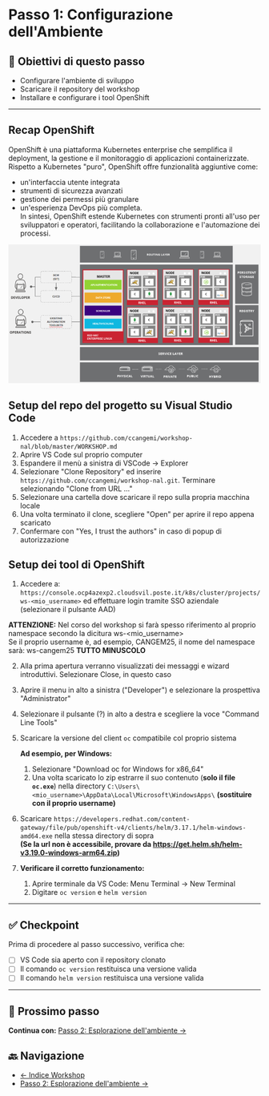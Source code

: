 # Passo 1: Configurazione dell'Ambiente

## 🎯 Obiettivi di questo passo

- Configurare l'ambiente di sviluppo
- Scaricare il repository del workshop
- Installare e configurare i tool OpenShift

---

## Recap OpenShift

OpenShift è una piattaforma Kubernetes enterprise che semplifica il deployment, la gestione e il monitoraggio di applicazioni containerizzate.  
Rispetto a Kubernetes "puro", OpenShift offre funzionalità aggiuntive come:
-  un'interfaccia utente integrata
- strumenti di sicurezza avanzati
- gestione dei permessi più granulare
- un'esperienza DevOps più completa.   
In sintesi, OpenShift estende Kubernetes con strumenti pronti all'uso per sviluppatori e operatori, facilitando la collaborazione e l'automazione dei processi.

![Architettura ambiente comune OpenShift](../imgs/common-environment-ocp-architecture.png)

## Setup del repo del progetto su Visual Studio Code

1. Accedere a `https://github.com/ccangemi/workshop-nal/blob/master/WORKSHOP.md`
2. Aprire VS Code sul proprio computer
3. Espandere il menù a sinistra di VSCode → Explorer
4. Selezionare "Clone Repository" ed inserire `https://github.com/ccangemi/workshop-nal.git`. Terminare selezionando "Clone from URL ..."
5. Selezionare una cartella dove scaricare il repo sulla propria macchina locale
6. Una volta terminato il clone, scegliere "Open" per aprire il repo appena scaricato
7. Confermare con "Yes, I trust the authors" in caso di popup di autorizzazione

## Setup dei tool di OpenShift

1. Accedere a: `https://console.ocp4azexp2.cloudsvil.poste.it/k8s/cluster/projects/ws-<mio_username>` ed effettuare login tramite SSO aziendale (selezionare il pulsante AAD)

**ATTENZIONE:** Nel corso del workshop si farà spesso riferimento al proprio namespace secondo la dicitura ws-<mio_username>  
Se il proprio username è, ad esempio, CANGEM25, il nome del namespace sarà: ws-cangem25 **TUTTO MINUSCOLO**

2. Alla prima apertura verranno visualizzati dei messaggi e wizard introduttivi. Selezionare Close, in questo caso
3. Aprire il menu in alto a sinistra ("Developer") e selezionare la prospettiva "Administrator" 
4. Selezionare il pulsante (?) in alto a destra e scegliere la voce "Command Line Tools"
5. Scaricare la versione del client `oc` compatibile col proprio sistema
   
   **Ad esempio, per Windows:**
   1. Selezionare "Download oc for Windows for x86_64"
   2. Una volta scaricato lo zip estrarre il suo contenuto (**solo il file `oc.exe`**) nella directory `C:\Users\<mio_username>\AppData\Local\Microsoft\WindowsApps\` **(sostituire con il proprio username)**
6. Scaricare `https://developers.redhat.com/content-gateway/file/pub/openshift-v4/clients/helm/3.17.1/helm-windows-amd64.exe` nella stessa directory di sopra  
**(Se la url non è accessibile, provare da https://get.helm.sh/helm-v3.19.0-windows-arm64.zip)**
7. **Verificare il corretto funzionamento:**
   1. Aprire terminale da VS Code: Menu Terminal → New Terminal
   2. Digitare `oc version` e `helm version`

---

## ✅ Checkpoint

Prima di procedere al passo successivo, verifica che:

- [ ] VS Code sia aperto con il repository clonato
- [ ] Il comando `oc version` restituisca una versione valida
- [ ] Il comando `helm version` restituisca una versione valida

---

## 🚀 Prossimo passo

**Continua con:** [Passo 2: Esplorazione dell'ambiente →](./passo-2-esplorazione.md)

## 🔙 Navigazione

- [← Indice Workshop](./README.md)
- [Passo 2: Esplorazione dell'ambiente →](./passo-2-esplorazione.md)
